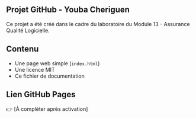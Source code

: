 ## Projet GitHub - Youba Cheriguen

Ce projet a été créé dans le cadre du laboratoire du Module 13 - Assurance Qualité Logicielle.

## Contenu
- Une page web simple (`index.html`)
- Une licence MIT
- Ce fichier de documentation

## Lien GitHub Pages
👉 [À compléter après activation]
